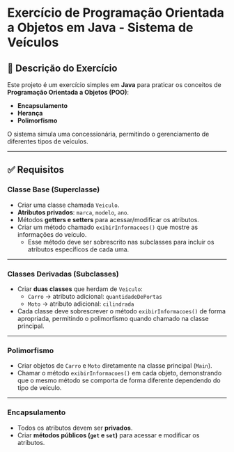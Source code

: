 # Exercício de Programação Orientada a Objetos em Java - Sistema de Veículos

## 📌 Descrição do Exercício
Este projeto é um exercício simples em **Java** para praticar os conceitos de **Programação Orientada a Objetos (POO)**:  
- **Encapsulamento**  
- **Herança**  
- **Polimorfismo**

O sistema simula uma concessionária, permitindo o gerenciamento de diferentes tipos de veículos.

---

## ✅ Requisitos

### Classe Base (Superclasse)
- Criar uma classe chamada `Veiculo`.  
- **Atributos privados**: `marca`, `modelo`, `ano`.  
- Métodos **getters e setters** para acessar/modificar os atributos.  
- Criar um método chamado `exibirInformacoes()` que mostre as informações do veículo.  
  - Esse método deve ser sobrescrito nas subclasses para incluir os atributos específicos de cada uma.  

---

### Classes Derivadas (Subclasses)
- Criar **duas classes** que herdam de `Veiculo`:  
  - `Carro` → atributo adicional: `quantidadeDePortas`  
  - `Moto` → atributo adicional: `cilindrada`  
- Cada classe deve sobrescrever o método `exibirInformacoes()` de forma apropriada, permitindo o polimorfismo quando chamado na classe principal.

---

### Polimorfismo
- Criar objetos de `Carro` e `Moto` diretamente na classe principal (`Main`).  
- Chamar o método `exibirInformacoes()` em cada objeto, demonstrando que o mesmo método se comporta de forma diferente dependendo do tipo de veículo.

---

### Encapsulamento
- Todos os atributos devem ser **privados**.  
- Criar **métodos públicos (`get` e `set`)** para acessar e modificar os atributos.

